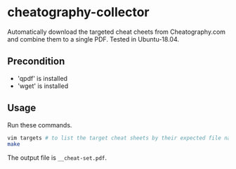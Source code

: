 # cheatography-collector

Automatically download the targeted cheat cheets from Cheatography.com and combine them to a single PDF.
Tested in Ubuntu-18.04.

## Precondition

* 'qpdf' is installed
* 'wget' is installed

## Usage

Run these commands. 

```bash
vim targets # to list the target cheat sheets by their expected file names
make
```

The output file is `__cheat-set.pdf`.
